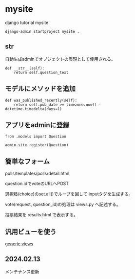 # mysite
django tutorial mysite 
```
django-admin startproject mysite .
```

## __str__
自動生成adminでオブジェクトの表現として使用される。
```
def __str__(self):
    return self.question_text
```

## モデルにメソッドを追加
```
def was_published_recently(self):
    return self.pub_date >= timezone.now() - datetime.timedelta(days=1)
```

## アプリをadminに登録
```
from .models import Question

admin.site.register(Question)
```

## 簡単なフォーム
polls/templates/polls/detail.html

question.idでvoteのURLへPOST

選択肢(choice)のset.all()でループを回して
inputタグを生成する。

vote(request, question_id)の処理は views.py へ記述する。

投票結果を results.html で表示する。

## 汎用ビューを使う
[generic views](https://docs.djangoproject.com/ja/4.2/intro/tutorial04/#use-generic-views-less-code-is-better)

## 2024.02.13
メンテナンス更新
